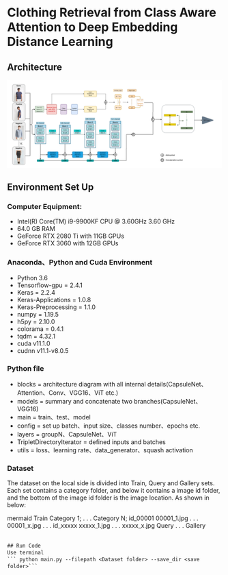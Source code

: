 # Clothing Retrieval from Class Aware Attention to Deep Embedding Distance Learning

## Architecture
![image](./assets/architecture/Architecture.png)

## Environment Set Up

### Computer Equipment:

* Intel(R) Core(TM) i9-9900KF CPU @ 3.60GHz 3.60 GHz
* 64.0 GB RAM 
* GeForce RTX 2080 Ti with 11GB GPUs
* GeForce RTX 3060 with 12GB GPUs

### Anaconda、Python and Cuda Environment

* Python 3.6
* Tensorflow-gpu = 2.4.1
* Keras = 2.2.4
* Keras-Applications = 1.0.8
* Keras-Preprocessing = 1.1.0
* numpy = 1.19.5
* h5py = 2.10.0
* colorama = 0.4.1
* tqdm = 4.32.1
* cuda v11.1.0
* cudnn v11.1-v8.0.5

### Python file
* blocks = architecture diagram with all internal details(CapsuleNet、Attention、Conv、VGG16、ViT etc.)
* models = summary and concatenate two branches(CapsuleNet、VGG16)
* main = train、test、model
* config = set up batch、input size、classes number、epochs etc.
* layers = groupN、CapsuleNet、ViT
* TripletDirectoryIterator = defined inputs and batches
* utils = loss、learning rate、data_generator、squash activation

### Dataset

The dataset on the local side is divided into Train, Query and Gallery sets. 
Each set contains a category folder, and below it contains a image id folder, and the bottom of the image id folder is the image location.
As shown in below:

mermaid
  Train
      Category 1;
           .
           .
           .
      Category N;
          id_00001
              00001_1.jpg
                   .
                   .
                   .
              00001_x.jpg
              .
              .
              .
          id_xxxxx
              xxxxx_1.jpg
                   .
                   .
                   .
              xxxxx_x.jpg
  Query
    .
    .
    .
  Gallery
 ```

## Run Code
Use terminal 
``` python main.py --filepath <Dataset folder> --save_dir <save folder>```
